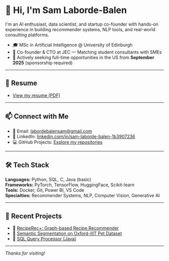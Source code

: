 # 👋 Hi, I'm Sam Laborde-Balen

I'm an AI enthusiast, data scientist, and startup co-founder with hands-on experience in building recommender systems, NLP tools, and real-world consulting platforms.

- 🎓 MSc in Artificial Intelligence @ University of Edinburgh  
- 🚀 Co-founder & CTO at JEC — Matching student consultants with SMEs  
- 💼 Actively seeking full-time opportunities in the US from **September 2025** (sponsorship required)

---

## 📄 Resume

- [View my resume (PDF)](https://your-link-to-resume.com) <!-- replace with actual link -->

---

## 📫 Connect with Me

- 📧 Email: [labordebalensam@gmail.com](mailto:labordebalensam@gmail.com)  
- 💼 LinkedIn: [linkedin.com/in/sam-laborde-balen-1b3907236](https://www.linkedin.com/in/sam-laborde-balen-1b3907236/)  
- 💻 GitHub Projects: [Explore my repositories](https://github.com/SamLB9?tab=repositories)

---

## 🛠 Tech Stack

**Languages:** Python, SQL, C, Java (basic)  
**Frameworks:** PyTorch, TensorFlow, HuggingFace, Scikit-learn  
**Tools:** Docker, Git, Power BI, VS Code  
**Specialties:** Recommender Systems, NLP, Computer Vision, Generative AI

---

## 🌱 Recent Projects

- 🔗 [RecipeRec+: Graph-based Recipe Recommender](https://github.com/sachinmloecher/AugmentedRecipeRecommendations)  
- 🐶 [Semantic Segmentation on Oxford-IIIT Pet Dataset](https://github.com/SamLB9/Semantic-Segmentation-on-the-Oxford-IIIT-Pet-Dataset)  
- 🧠 [SQL Query Processor (Java)](https://github.com/SamLB9/Implementation-of-a-SQL-query-processor)

---

_Thanks for visiting!_
